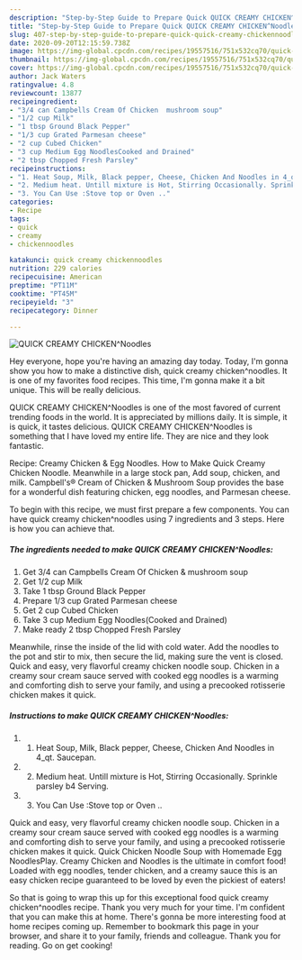 ```yaml
---
description: "Step-by-Step Guide to Prepare Quick QUICK CREAMY CHICKEN^Noodles"
title: "Step-by-Step Guide to Prepare Quick QUICK CREAMY CHICKEN^Noodles"
slug: 407-step-by-step-guide-to-prepare-quick-quick-creamy-chickennoodles
date: 2020-09-20T12:15:59.738Z
image: https://img-global.cpcdn.com/recipes/19557516/751x532cq70/quick-creamy-chickennoodles-recipe-main-photo.jpg
thumbnail: https://img-global.cpcdn.com/recipes/19557516/751x532cq70/quick-creamy-chickennoodles-recipe-main-photo.jpg
cover: https://img-global.cpcdn.com/recipes/19557516/751x532cq70/quick-creamy-chickennoodles-recipe-main-photo.jpg
author: Jack Waters
ratingvalue: 4.8
reviewcount: 13877
recipeingredient:
- "3/4 can Campbells Cream Of Chicken  mushroom soup"
- "1/2 cup Milk"
- "1 tbsp Ground Black Pepper"
- "1/3 cup Grated Parmesan cheese"
- "2 cup Cubed Chicken"
- "3 cup Medium Egg NoodlesCooked and Drained"
- "2 tbsp Chopped Fresh Parsley"
recipeinstructions:
- "1. Heat Soup, Milk, Black pepper, Cheese, Chicken And Noodles in 4_qt. Saucepan."
- "2. Medium heat. Untill mixture is Hot, Stirring Occasionally. Sprinkle parsley b4 Serving."
- "3. You Can Use :Stove top or Oven .."
categories:
- Recipe
tags:
- quick
- creamy
- chickennoodles

katakunci: quick creamy chickennoodles 
nutrition: 229 calories
recipecuisine: American
preptime: "PT11M"
cooktime: "PT45M"
recipeyield: "3"
recipecategory: Dinner

---
```



![QUICK CREAMY CHICKEN^Noodles](https://img-global.cpcdn.com/recipes/19557516/751x532cq70/quick-creamy-chickennoodles-recipe-main-photo.jpg)

Hey everyone, hope you're having an amazing day today. Today, I'm gonna show you how to make a distinctive dish, quick creamy chicken^noodles. It is one of my favorites food recipes. This time, I'm gonna make it a bit unique. This will be really delicious.

QUICK CREAMY CHICKEN^Noodles is one of the most favored of current trending foods in the world. It is appreciated by millions daily. It is simple, it is quick, it tastes delicious. QUICK CREAMY CHICKEN^Noodles is something that I have loved my entire life. They are nice and they look fantastic.

Recipe: Creamy Chicken &amp; Egg Noodles. How to Make Quick Creamy Chicken Noodle. Meanwhile in a large stock pan, Add soup, chicken, and milk. Campbell&#39;s® Cream of Chicken &amp; Mushroom Soup provides the base for a wonderful dish featuring chicken, egg noodles, and Parmesan cheese.


To begin with this recipe, we must first prepare a few components. You can have quick creamy chicken^noodles using 7 ingredients and 3 steps. Here is how you can achieve that.

<!--inarticleads1-->

##### The ingredients needed to make QUICK CREAMY CHICKEN^Noodles:

1. Get 3/4 can Campbells Cream Of Chicken &amp; mushroom soup
1. Get 1/2 cup Milk
1. Take 1 tbsp Ground Black Pepper
1. Prepare 1/3 cup Grated Parmesan cheese
1. Get 2 cup Cubed Chicken
1. Take 3 cup Medium Egg Noodles(Cooked and Drained)
1. Make ready 2 tbsp Chopped Fresh Parsley


Meanwhile, rinse the inside of the lid with cold water. Add the noodles to the pot and stir to mix, then secure the lid, making sure the vent is closed. Quick and easy, very flavorful creamy chicken noodle soup. Chicken in a creamy sour cream sauce served with cooked egg noodles is a warming and comforting dish to serve your family, and using a precooked rotisserie chicken makes it quick. 

<!--inarticleads2-->

##### Instructions to make QUICK CREAMY CHICKEN^Noodles:

1. 1. Heat Soup, Milk, Black pepper, Cheese, Chicken And Noodles in 4_qt. Saucepan.
1. 2. Medium heat. Untill mixture is Hot, Stirring Occasionally. Sprinkle parsley b4 Serving.
1. 3. You Can Use :Stove top or Oven ..


Quick and easy, very flavorful creamy chicken noodle soup. Chicken in a creamy sour cream sauce served with cooked egg noodles is a warming and comforting dish to serve your family, and using a precooked rotisserie chicken makes it quick. Quick Chicken Noodle Soup with Homemade Egg NoodlesPlay. Creamy Chicken and Noodles is the ultimate in comfort food! Loaded with egg noodles, tender chicken, and a creamy sauce this is an easy chicken recipe guaranteed to be loved by even the pickiest of eaters! 

So that is going to wrap this up for this exceptional food quick creamy chicken^noodles recipe. Thank you very much for your time. I'm confident that you can make this at home. There's gonna be more interesting food at home recipes coming up. Remember to bookmark this page in your browser, and share it to your family, friends and colleague. Thank you for reading. Go on get cooking!
